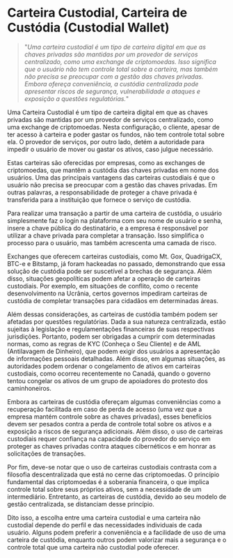 # Carteira Custodial, Carteira de Custódia (Custodial Wallet)

>"*Uma carteira custodial é um tipo de carteira digital em que as chaves privadas são mantidas por um provedor de serviços centralizado, como uma exchange de criptomoedas. Isso significa que o usuário não tem controle total sobre a carteira, mas também não precisa se preocupar com a gestão das chaves privadas. Embora ofereça conveniência, a custódia centralizada pode apresentar riscos de segurança, vulnerabilidade a ataques e exposição a questões regulatórias.*"

Uma Carteira Custodial é um tipo de carteira digital em que as chaves privadas são mantidas por um provedor de serviços centralizado, como uma exchange de criptomoedas. Nesta configuração, o cliente, apesar de ter acesso à carteira e poder gastar os fundos, não tem controle total sobre ela. O provedor de serviços, por outro lado, detém a autoridade para impedir o usuário de mover ou gastar os ativos, caso julgue necessário.

Estas carteiras são oferecidas por empresas, como as exchanges de criptomoedas, que mantêm a custódia das chaves privadas em nome dos usuários. Uma das principais vantagens das carteiras custodiais é que o usuário não precisa se preocupar com a gestão das chaves privadas. Em outras palavras, a responsabilidade de proteger a chave privada é transferida para a instituição que fornece o serviço de custódia.

Para realizar uma transação a partir de uma carteira de custódia, o usuário simplesmente faz o login na plataforma com seu nome de usuário e senha, insere a chave pública do destinatário, e a empresa é responsável por utilizar a chave privada para completar a transação. Isso simplifica o processo para o usuário, mas também acrescenta uma camada de risco.

Exchanges que oferecem carteiras custodiais, como Mt. Gox, QuadrigaCX, BTC-e e Bitstamp, já foram hackeadas no passado, demonstrando que essa solução de custódia pode ser suscetível a brechas de segurança. Além disso, situações geopolíticas podem afetar a operação de carteiras custodiais. Por exemplo, em situações de conflito, como o recente desenvolvimento na Ucrânia, certos governos impediram carteiras de custódia de completar transações para cidadãos em determinadas áreas.

Além dessas considerações, as carteiras de custódia também podem ser afetadas por questões regulatórias. Dada a sua natureza centralizada, estão sujeitas à legislação e regulamentações financeiras de suas respectivas jurisdições. Portanto, podem ser obrigadas a cumprir com determinadas normas, como as regras de KYC (Conheça o Seu Cliente) e de AML (Antilavagem de Dinheiro), que podem exigir dos usuários a apresentação de informações pessoais detalhadas. Além disso, em algumas situações, as autoridades podem ordenar o congelamento de ativos em carteiras custodiais, como ocorreu recentemente no Canadá, quando o governo tentou congelar os ativos de um grupo de apoiadores do protesto dos caminhoneiros.

Embora as carteiras de custódia ofereçam algumas conveniências como a recuperação facilitada em caso de perda de acesso (uma vez que a empresa mantém controle sobre as chaves privadas), esses benefícios devem ser pesados contra a perda de controle total sobre os ativos e a exposição a riscos de segurança adicionais. Além disso, o uso de carteiras custodiais requer confiança na capacidade do provedor do serviço em proteger as chaves privadas contra ataques cibernéticos e em honrar as solicitações de transações.

Por fim, deve-se notar que o uso de carteiras custodiais contrasta com a filosofia descentralizada que está no cerne das criptomoedas. O princípio fundamental das criptomoedas é a soberania financeira, o que implica controle total sobre seus próprios ativos, sem a necessidade de um intermediário. Entretanto, as carteiras de custódia, devido ao seu modelo de gestão centralizada, se distanciam desse princípio.

Dito isso, a escolha entre uma carteira custodial e uma carteira não custodial depende do perfil e das necessidades individuais de cada usuário. Alguns podem preferir a conveniência e a facilidade de uso de uma carteira de custódia, enquanto outros podem valorizar mais a segurança e o controle total que uma carteira não custodial pode oferecer.
